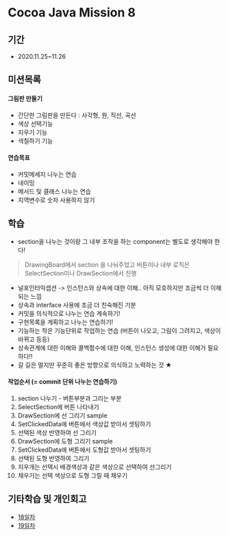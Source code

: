 # Cocoa Java Mission 8

## 기간
- 2020.11.25~11.26

## 미션목록

#### 그림판 만들기

- 간단한 그림판을 만든다 : 사각형, 원, 직선, 곡선
- 색상 선택기능
- 지우기 기능
- 색칠하기 기능

#### 연습목표

- 커밋메세지 나누는 연습
- 네이밍
- 메서드 및 클래스 나누는 연습
- 지역변수로 숫자 사용하지 않기

## 학습

- section을 나누는 것이랑 그 내부 조작을 하는 component는 별도로 생각해야 한다!
> DrawingBoard에서 section 을 나눠주었고 버튼이나 내부 로직은 SelectSection이나 DrawSection에서 진행
- 널포인터익셉션 -> 인스턴스와 상속에 대한 이해.. 아직 모호하지만 조금씩 더 이해되는 느낌
- 상속과 interface 사용에 조금 더 친숙해진 기분
- 커밋을 의식적으로 나누는 연습 계속하기!
- 구현목록을 계획하고 나누는 연습하기!
- 기능하는 작은 기능단위로 작업하는 연습 (버튼이 나오고, 그림이 그려지고, 색상이 바뀌고 등등)
- 상속관계에 대한 이해와 콜백함수에 대한 이해, 인스턴스 생성에 대한 이해가 필요하다!!    
- 갈 길은 멀지만 꾸준히 좋은 방향으로 의식하고 노력하는 것 ★ 

#### 작업순서 (= commit 단위 나누는 연습하기)
1. section 나누기 - 버튼부분과 그리는 부분
2. SelectSection에 버튼 나타내기
3. DrawSection에 선 그리기 sample
4. SetClickedData에 버튼에서 색상값 받아서 셋팅하기
5. 선택된 색상 반영하여 선 그리기
6. DrawSection에 도형 그리기 sample
7. SetClickedData에 버튼에서 도형값 받아서 셋팅하기
8. 선택된 도형 반영하여 그리기
9. 지우개는 선택시 배경색상과 같은 색상으로 선택하여 선그리기
10. 채우기는 선택 색상으로 도형 그릴 때 채우기


## 기타학습 및 개인회고
- [18일차](https://www.notion.so/18-dc3ef92cffa34ced8302a160b69f657a)
- [19일차](https://www.notion.so/19-0077c669437b40079f3179e98779f9b7)